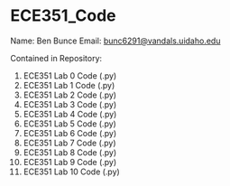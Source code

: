 # ECE351_Code
Name:   Ben Bunce
Email:  bunc6291@vandals.uidaho.edu

Contained in Repository:
1. ECE351 Lab 0 Code (.py)
2. ECE351 Lab 1 Code (.py)
3. ECE351 Lab 2 Code (.py)
4. ECE351 Lab 3 Code (.py)
5. ECE351 Lab 4 Code (.py)
6. ECE351 Lab 5 Code (.py)
7. ECE351 Lab 6 Code (.py)
8. ECE351 Lab 7 Code (.py)
9. ECE351 Lab 8 Code (.py)
10. ECE351 Lab 9 Code (.py)
11. ECE351 Lab 10 Code (.py)
